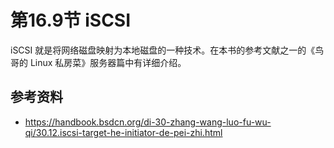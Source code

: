 # 第16.9节 iSCSI

iSCSI 就是将网络磁盘映射为本地磁盘的一种技术。在本书的参考文献之一的《鸟哥的 Linux 私房菜》服务器篇中有详细介绍。

## 参考资料

 - <https://handbook.bsdcn.org/di-30-zhang-wang-luo-fu-wu-qi/30.12.iscsi-target-he-initiator-de-pei-zhi.html>
